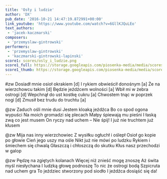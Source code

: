 ```yaml
---
title: 'Osły i ludzie'
author: 'DX'
pub_date: '2016-10-21 14:47:19.872991+00:00'
link_youtube: 'https://www.youtube.com/watch?v=6GllKJQuLEo'
text_authors:
 - 'jacek-kaczmarski'
composers:
 - 'przemyslaw-gintrowski'
performers:
 - 'przemyslaw-gintrowski'
 - 'kaczmarski-gintrowski-lapinski'
score1: scores/osly_i_ludzie.png
score1_full: https://storage.googleapis.com/piosenka-media/media/scores/osly_i_ludzie.png
score1_thumb: https://storage.googleapis.com/piosenka-media/media/scores/osly_i_ludzie.png.180x0_q85_upscale.png
---
```


#zw
Dosiadł mnie osioł okrakiem [d]
I rykiem obwieścił donośnym [a]
Że na wierzchowcu takim [d]
Będzie jeźdźcem wolności [a]
Wbił mi w żebra ostrogi [d]
Wepchnął do ust kostkę cukru [a]
Chwostem tnąc w poprzek nogi [d]
Zmusił bez trudu do truchtu [a]

@zw
Zaduch ośli mnie dusi
Jestem kloaką jeźdźca
Bo co spod ogona wypuści
Na moich gromadzi się plecach
Małpy śpiewają mu pieśni
I łaską zwą co jest musem
On ryczy nad uchem – Nie śpij!
I już nie truchtem już kłusem

@zw
Mija nas inny wierzchowiec
Z wysiłku ogłuchł i oślepł
Osioł go kopie po głowie
Cień jego uszy ma ośle
Nikt już nie mówi po ludzku
Rykiem i śmiechem się chwalą
Głaszczą i chłoszczą do skutku
Kłus nasz przechodzi w galop

@zw
Pędzę na zgiętych kolanach
Więcej niż znieść mogę znoszę
Aż świta myśl niesłychana
I ludzką głowę podnoszę
To nic że ostrogi bodą
Szpicruta nad uchem gra
To jeździec stworzony pod siodło
I jeźdźca dosiąść się da!